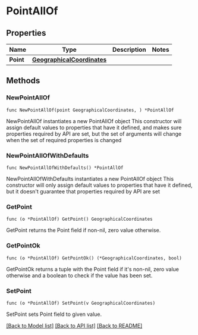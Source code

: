 # PointAllOf

## Properties

Name | Type | Description | Notes
------------ | ------------- | ------------- | -------------
**Point** | [**GeographicalCoordinates**](GeographicalCoordinates.md) |  | 

## Methods

### NewPointAllOf

`func NewPointAllOf(point GeographicalCoordinates, ) *PointAllOf`

NewPointAllOf instantiates a new PointAllOf object
This constructor will assign default values to properties that have it defined,
and makes sure properties required by API are set, but the set of arguments
will change when the set of required properties is changed

### NewPointAllOfWithDefaults

`func NewPointAllOfWithDefaults() *PointAllOf`

NewPointAllOfWithDefaults instantiates a new PointAllOf object
This constructor will only assign default values to properties that have it defined,
but it doesn't guarantee that properties required by API are set

### GetPoint

`func (o *PointAllOf) GetPoint() GeographicalCoordinates`

GetPoint returns the Point field if non-nil, zero value otherwise.

### GetPointOk

`func (o *PointAllOf) GetPointOk() (*GeographicalCoordinates, bool)`

GetPointOk returns a tuple with the Point field if it's non-nil, zero value otherwise
and a boolean to check if the value has been set.

### SetPoint

`func (o *PointAllOf) SetPoint(v GeographicalCoordinates)`

SetPoint sets Point field to given value.



[[Back to Model list]](../README.md#documentation-for-models) [[Back to API list]](../README.md#documentation-for-api-endpoints) [[Back to README]](../README.md)


